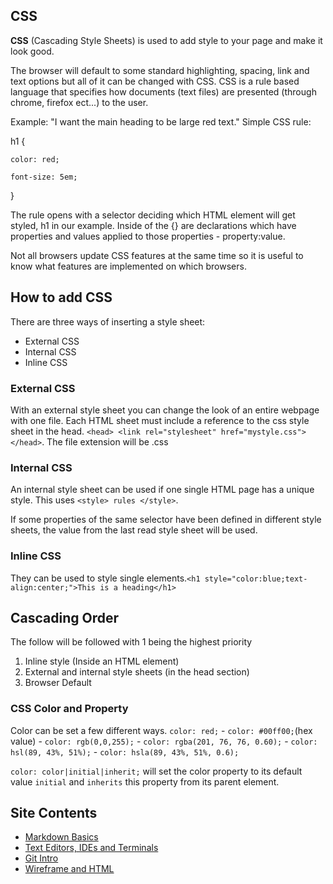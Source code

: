 ## CSS 
**CSS** (Cascading Style Sheets) is used to add style to your page and make it look good. 

The browser will default to some standard highlighting, spacing, link and text options but all of it can be changed with CSS. CSS is a rule based language that specifies how documents (text files) are presented (through chrome, firefox ect...) to the user.

Example: "I want the main heading to be large red text." Simple CSS rule:

h1 {

    color: red;

    font-size: 5em;

}

The rule opens with a selector deciding which HTML element will get styled, h1 in our example. Inside of the {} are declarations which have properties and values applied to those properties - property:value. 

Not all browsers update CSS features at the same time so it is useful to know what features are implemented on which browsers.

## How to add CSS 

There are three ways of inserting a style sheet: 
* External CSS
* Internal CSS
* Inline CSS 

### External CSS

With an external style sheet you can change the look of an entire webpage with one file. Each HTML sheet must include a reference to the css style sheet in the head. `<head> <link rel="stylesheet" href="mystyle.css"> </head>`. The file extension will be .css

### Internal CSS 

An internal style sheet can be used if one single HTML page has a unique style. This uses `<style> rules </style>`.

If some properties of the same selector have been defined in different style sheets, the value from the last read style sheet will be used.

### Inline CSS

 They can be used to style single elements.`<h1 style="color:blue;text-align:center;">This is a heading</h1>`

 ## Cascading Order

 The follow will be followed with 1 being the highest priority

 1. Inline style (Inside an HTML element)
 2. External and internal style sheets (in the head section)
 3. Browser Default

 ### CSS Color and Property 

Color can be set a few different ways. `color: red;` - `color: #00ff00;`(hex value) - `color: rgb(0,0,255);` - `color: rgba(201, 76, 76, 0.60);` - `color: hsl(89, 43%, 51%);` - `color: hsla(89, 43%, 51%, 0.6);`

`color: color|initial|inherit;` will set the color property to its default value `initial` and `inherits` this property from its parent element. 

## Site Contents 
* [Markdown Basics](https://dustinhall.github.io/reading-notes/markdown)
* [Text Editors, IDEs and Terminals](https://dustinhall.github.io/reading-notes/text-editor)
* [Git Intro](https://dustinhall.github.io/reading-notes/git-intro)
* [Wireframe and HTML](https://dustinhall.github.io/reading-notes/wireframe-html)
